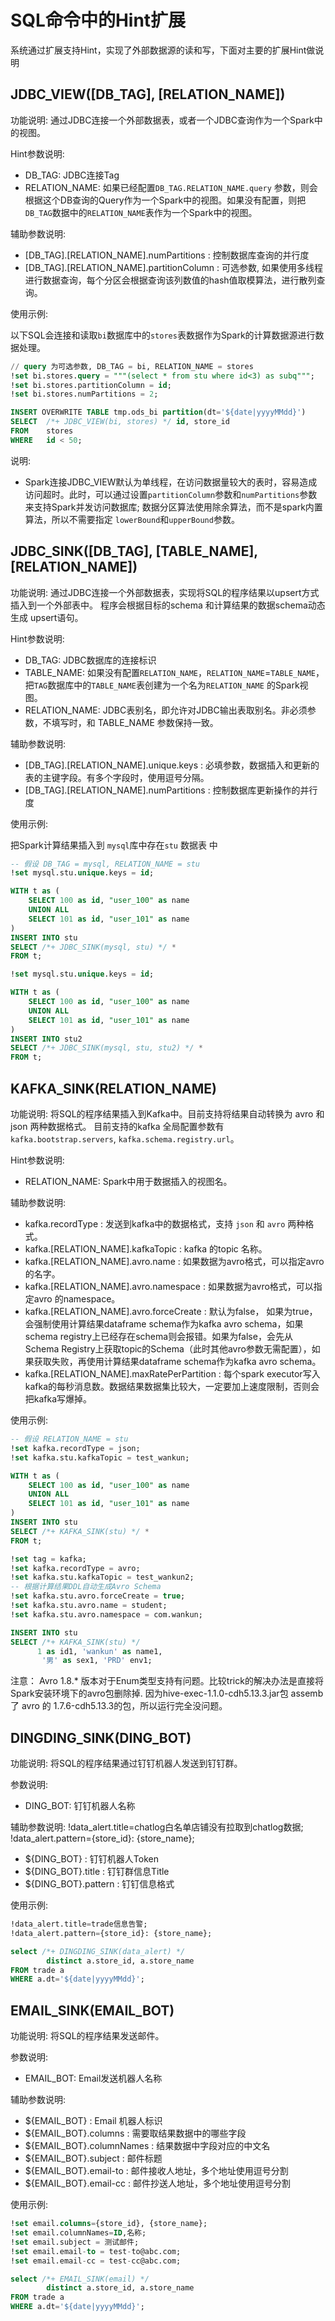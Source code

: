 # SQL命令中的Hint扩展

系统通过扩展支持Hint，实现了外部数据源的读和写，下面对主要的扩展Hint做说明

## JDBC_VIEW([DB_TAG], [RELATION_NAME])

功能说明:
通过JDBC连接一个外部数据表，或者一个JDBC查询作为一个Spark中的视图。

Hint参数说明:

* DB_TAG: JDBC连接Tag
* RELATION_NAME: 如果已经配置`DB_TAG.RELATION_NAME.query` 参数，则会根据这个DB查询的Query作为一个Spark中的视图。如果没有配置，则把`DB_TAG`数据中的`RELATION_NAME`表作为一个Spark中的视图。

辅助参数说明:
* [DB_TAG].[RELATION_NAME].numPartitions : 控制数据库查询的并行度
* [DB_TAG].[RELATION_NAME].partitionColumn : 可选参数, 如果使用多线程进行数据查询，每个分区会根据查询该列数值的hash值取模算法，进行散列查询。


使用示例:

以下SQL会连接和读取`bi`数据库中的`stores`表数据作为Spark的计算数据源进行数据处理。

```sql
// query 为可选参数, DB_TAG = bi, RELATION_NAME = stores
!set bi.stores.query = """(select * from stu where id<3) as subq"""; 
!set bi.stores.partitionColumn = id;
!set bi.stores.numPartitions = 2;

INSERT OVERWRITE TABLE tmp.ods_bi partition(dt='${date|yyyyMMdd}')
SELECT  /*+ JDBC_VIEW(bi, stores) */ id, store_id
FROM    stores
WHERE   id < 50;
```

说明:

* Spark连接JDBC_VIEW默认为单线程，在访问数据量较大的表时，容易造成访问超时。此时，可以通过设置`partitionColumn`参数和`numPartitions`参数来支持Spark并发访问数据库; 数据分区算法使用除余算法，而不是spark内置算法，所以不需要指定 `lowerBound`和`upperBound`参数。

## JDBC_SINK([DB_TAG], [TABLE_NAME], [RELATION_NAME])

功能说明:
通过JDBC连接一个外部数据表，实现将SQL的程序结果以upsert方式插入到一个外部表中。
程序会根据目标的schema 和计算结果的数据schema动态生成 upsert语句。

Hint参数说明:

* DB_TAG: JDBC数据库的连接标识
* TABLE_NAME: 如果没有配置`RELATION_NAME`，`RELATION_NAME`=`TABLE_NAME`，把`TAG`数据库中的`TABLE_NAME`表创建为一个名为`RELATION_NAME` 的Spark视图。
* RELATION_NAME: JDBC表别名，即允许对JDBC输出表取别名。非必须参数，不填写时，和 TABLE_NAME 参数保持一致。

辅助参数说明:
* [DB_TAG].[RELATION_NAME].unique.keys : 必填参数，数据插入和更新的表的主键字段。有多个字段时，使用逗号分隔。
* [DB_TAG].[RELATION_NAME].numPartitions : 控制数据库更新操作的并行度

使用示例:

把Spark计算结果插入到 `mysql`库中存在`stu` 数据表 中

```sql
-- 假设 DB_TAG = mysql, RELATION_NAME = stu
!set mysql.stu.unique.keys = id;

WITH t as (
    SELECT 100 as id, "user_100" as name
    UNION ALL
    SELECT 101 as id, "user_101" as name
)
INSERT INTO stu
SELECT /*+ JDBC_SINK(mysql, stu) */ *
FROM t;
```

```sql
!set mysql.stu.unique.keys = id;

WITH t as (
    SELECT 100 as id, "user_100" as name
    UNION ALL
    SELECT 101 as id, "user_101" as name
)
INSERT INTO stu2
SELECT /*+ JDBC_SINK(mysql, stu, stu2) */ *
FROM t;
```

## KAFKA_SINK(RELATION_NAME)

功能说明:
将SQL的程序结果插入到Kafka中。目前支持将结果自动转换为 avro 和 json 两种数据格式。
目前支持的kafka 全局配置参数有 `kafka.bootstrap.servers`, `kafka.schema.registry.url`。

Hint参数说明:

* RELATION_NAME: Spark中用于数据插入的视图名。

辅助参数说明:
* kafka.recordType : 发送到kafka中的数据格式，支持 `json` 和 `avro` 两种格式。
* kafka.[RELATION_NAME].kafkaTopic : kafka 的topic 名称。
* kafka.[RELATION_NAME].avro.name : 如果数据为avro格式，可以指定avro 的名字。
* kafka.[RELATION_NAME].avro.namespace : 如果数据为avro格式，可以指定avro 的namespace。
* kafka.[RELATION_NAME].avro.forceCreate : 默认为false， 如果为true，会强制使用计算结果dataframe schema作为kafka avro schema，如果schema registry上已经存在schema则会报错。如果为false，会先从Schema Registry上获取topic的Schema（此时其他avro参数无需配置），如果获取失败，再使用计算结果dataframe schema作为kafka avro schema。
* kafka.[RELATION_NAME].maxRatePerPartition : 每个spark executor写入kafka的每秒消息数。数据结果数据集比较大，一定要加上速度限制，否则会把kafka写爆掉。


使用示例:

```sql
-- 假设 RELATION_NAME = stu
!set kafka.recordType = json;
!set kafka.stu.kafkaTopic = test_wankun;

WITH t as (
    SELECT 100 as id, "user_100" as name
    UNION ALL
    SELECT 101 as id, "user_101" as name
)
INSERT INTO stu
SELECT /*+ KAFKA_SINK(stu) */ *
FROM t;

!set tag = kafka;
!set kafka.recordType = avro;
!set kafka.stu.kafkaTopic = test_wankun2;
-- 根据计算结果DDL自动生成Avro Schema
!set kafka.stu.avro.forceCreate = true;
!set kafka.stu.avro.name = student;
!set kafka.stu.avro.namespace = com.wankun;

INSERT INTO stu
SELECT /*+ KAFKA_SINK(stu) */
      1 as id1, 'wankun' as name1,
       '男' as sex1, 'PRD' env1;
```

注意：
Avro 1.8.* 版本对于Enum类型支持有问题。比较trick的解决办法是直接将Spark安装环境下的avro包删除掉.
因为hive-exec-1.1.0-cdh5.13.3.jar包 assemb 了 avro 的 1.7.6-cdh5.13.3的包，所以运行完全没问题。 

## DINGDING_SINK(DING_BOT)

功能说明:
将SQL的程序结果通过钉钉机器人发送到钉钉群。

参数说明:

* DING_BOT: 钉钉机器人名称

辅助参数说明:
!data_alert.title=chatlog白名单店铺没有拉取到chatlog数据;
!data_alert.pattern={store_id}: {store_name};

* ${DING_BOT} : 钉钉机器人Token
* ${DING_BOT}.title : 钉钉群信息Title
* ${DING_BOT}.pattern : 钉钉信息格式

使用示例:

```sql
!data_alert.title=trade信息告警;
!data_alert.pattern={store_id}: {store_name};

select /*+ DINGDING_SINK(data_alert) */
        distinct a.store_id, a.store_name
FROM trade a
WHERE a.dt='${date|yyyyMMdd}';
```

## EMAIL_SINK(EMAIL_BOT)

功能说明:
将SQL的程序结果发送邮件。

参数说明:

* EMAIL_BOT: Email发送机器人名称

辅助参数说明:

* ${EMAIL_BOT} : Email 机器人标识
* ${EMAIL_BOT}.columns : 需要取结果数据中的哪些字段
* ${EMAIL_BOT}.columnNames : 结果数据中字段对应的中文名
* ${EMAIL_BOT}.subject : 邮件标题
* ${EMAIL_BOT}.email-to : 邮件接收人地址，多个地址使用逗号分割
* ${EMAIL_BOT}.email-cc : 邮件抄送人地址，多个地址使用逗号分割

使用示例:

```sql
!set email.columns={store_id}, {store_name};
!set email.columnNames=ID,名称;
!set email.subject = 测试邮件;
!set email.email-to = test-to@abc.com;
!set email.email-cc = test-cc@abc.com;

select /*+ EMAIL_SINK(email) */
        distinct a.store_id, a.store_name
FROM trade a
WHERE a.dt='${date|yyyyMMdd}';
```